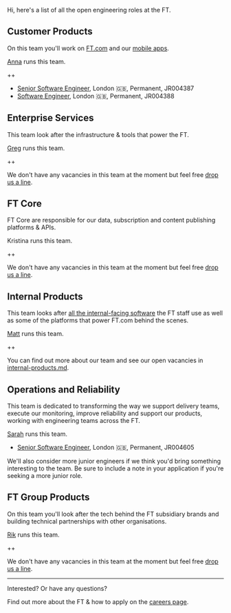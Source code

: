 
Hi, here's a list of all the open engineering roles at the FT.

## Customer Products

On this team you'll work on [FT.com](https://www.ft.com/) and our [mobile apps](https://www.ft.com/tour/apps).

[Anna](https://twitter.com/annashipman) runs this team.

++

* [Senior Software Engineer][JR004387], London 🇬🇧, Permanent, JR004387
* [Software Engineer][JR004388], London 🇬🇧, Permanent, JR004388

[JR004387]: https://ft.wd3.myworkdayjobs.com/FT_External_Careers/job/London-FT/Senior-Software-Engineer_JR004387
[JR004388]: https://ft.wd3.myworkdayjobs.com/en-US/FT_External_Careers/job/London-FT/Software-Engineer_JR004388

## Enterprise Services

This team look after the infrastructure & tools that power the FT.

[Greg](https://twitter.com/greg_cope) runs this team.

++

We don't have any vacancies in this team at the moment but feel free [drop us a line](README.md#contact).

## FT Core

FT Core are responsible for our data, subscription and content publishing platforms & APIs.

Kristina runs this team.

++

We don't have any vacancies in this team at the moment but feel free [drop us a line](README.md#contact).

## Internal Products

This team looks after [all the internal-facing software](http://matt.chadburn.co.uk/presentations/ip-all-hands.pdf) the FT staff use as well as some of the platforms that power FT.com behind the scenes.

[Matt](https://twitter.com/commuterjoy) runs this team.

++

You can find out more about our team and see our open vacancies in [internal-products.md](internal-products.md).

## Operations and Reliability

This team is dedicated to transforming the way we support delivery teams, execute our monitoring, improve reliability and support our products, working with engineering teams across the FT.

[Sarah](https://twitter.com/sarahjwells) runs this team.

* [Senior Software Engineer][JR004605], London 🇬🇧, Permanent, JR004605

We'll also consider more junior engineers if we think you'd bring something interesting to the team. Be sure to include a note in your application if you're seeking a more junior role.

[JR004605]: https://ft.wd3.myworkdayjobs.com/en-US/FT_External_Careers/job/London-FT/Senior-Engineer_JR004605

## FT Group Products

On this team you'll look after the tech behind the FT subsidiary brands and building technical partnerships with other organisations.

[Rik](https://twitter.com/rikstill) runs this team.

++

We don't have any vacancies in this team at the moment but feel free [drop us a line](README.md#contact).

----

Interested? Or have any questions?

Find out more about the FT & how to apply on the [careers page](README.md#contact).
